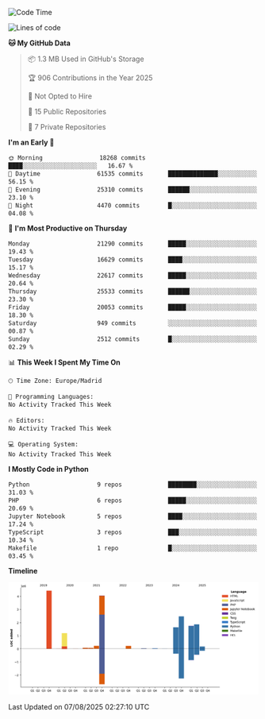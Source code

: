<!--START_SECTION:waka-->
![Code Time](http://img.shields.io/badge/Code%20Time-839%20hrs%2038%20mins-blue)

![Lines of code](https://img.shields.io/badge/From%20Hello%20World%20I%27ve%20Written-18.2%20million%20lines%20of%20code-blue)

**🐱 My GitHub Data** 

> 📦 1.3 MB Used in GitHub's Storage 
 > 
> 🏆 906 Contributions in the Year 2025
 > 
> 🚫 Not Opted to Hire
 > 
> 📜 15 Public Repositories 
 > 
> 🔑 7 Private Repositories 
 > 
**I'm an Early 🐤** 

```text
🌞 Morning                18268 commits       ████░░░░░░░░░░░░░░░░░░░░░   16.67 % 
🌆 Daytime                61535 commits       ██████████████░░░░░░░░░░░   56.15 % 
🌃 Evening                25310 commits       ██████░░░░░░░░░░░░░░░░░░░   23.10 % 
🌙 Night                  4470 commits        █░░░░░░░░░░░░░░░░░░░░░░░░   04.08 % 
```
📅 **I'm Most Productive on Thursday** 

```text
Monday                   21290 commits       █████░░░░░░░░░░░░░░░░░░░░   19.43 % 
Tuesday                  16629 commits       ████░░░░░░░░░░░░░░░░░░░░░   15.17 % 
Wednesday                22617 commits       █████░░░░░░░░░░░░░░░░░░░░   20.64 % 
Thursday                 25533 commits       ██████░░░░░░░░░░░░░░░░░░░   23.30 % 
Friday                   20053 commits       █████░░░░░░░░░░░░░░░░░░░░   18.30 % 
Saturday                 949 commits         ░░░░░░░░░░░░░░░░░░░░░░░░░   00.87 % 
Sunday                   2512 commits        █░░░░░░░░░░░░░░░░░░░░░░░░   02.29 % 
```


📊 **This Week I Spent My Time On** 

```text
🕑︎ Time Zone: Europe/Madrid

💬 Programming Languages: 
No Activity Tracked This Week

🔥 Editors: 
No Activity Tracked This Week

💻 Operating System: 
No Activity Tracked This Week
```

**I Mostly Code in Python** 

```text
Python                   9 repos             ████████░░░░░░░░░░░░░░░░░   31.03 % 
PHP                      6 repos             █████░░░░░░░░░░░░░░░░░░░░   20.69 % 
Jupyter Notebook         5 repos             ████░░░░░░░░░░░░░░░░░░░░░   17.24 % 
TypeScript               3 repos             ███░░░░░░░░░░░░░░░░░░░░░░   10.34 % 
Makefile                 1 repo              █░░░░░░░░░░░░░░░░░░░░░░░░   03.45 % 
```



**Timeline**

![Lines of Code chart](https://raw.githubusercontent.com/danisoronellas/danisoronellas/main/assets/bar_graph.png)


 Last Updated on 07/08/2025 02:27:10 UTC
<!--END_SECTION:waka-->
